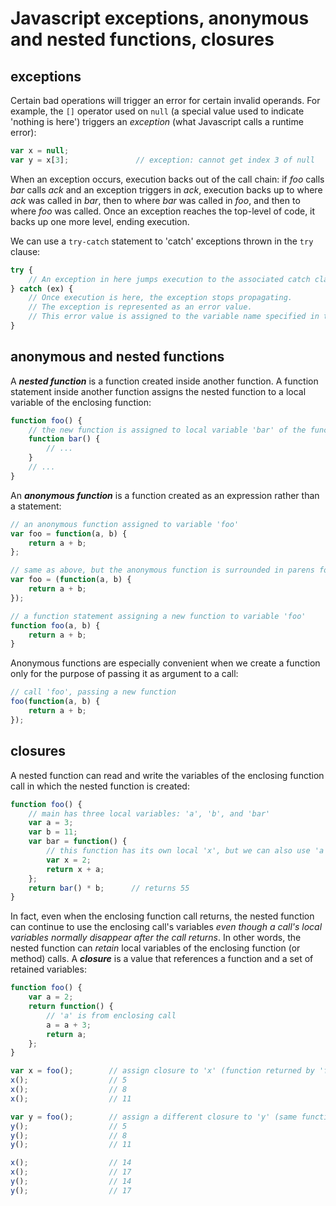 # Javascript exceptions, anonymous and nested functions, closures

## exceptions

Certain bad operations will trigger an error for certain invalid operands. For example, the `[]` operator used on `null` (a special value used to indicate 'nothing is here') triggers an *exception* (what Javascript calls a runtime error):

```javascript
var x = null;
var y = x[3];               // exception: cannot get index 3 of null
```

When an exception occurs, execution backs out of the call chain: if *foo* calls *bar* calls *ack* and an exception triggers in *ack*, execution backs up to where *ack* was called in *bar*, then to where *bar* was called in *foo*, and then to where *foo* was called. Once an exception reaches the top-level of code, it backs up one more level, ending execution.  

We can use a `try-catch` statement to 'catch' exceptions thrown in the `try` clause:

```javascript
try {
    // An exception in here jumps execution to the associated catch clause.
} catch (ex) {
    // Once execution is here, the exception stops propagating.
    // The exception is represented as an error value.
    // This error value is assigned to the variable name specified in the parens ('ex', in this case).
}
```

## anonymous and nested functions

A ***nested function*** is a function created inside another function. A function statement inside another function assigns the nested function to a local variable of the enclosing function:

```javascript
function foo() {
    // the new function is assigned to local variable 'bar' of the function 'foo'
    function bar() {
        // ...
    }
    // ...
}
```

An ***anonymous function*** is a function created as an expression rather than a statement:

```javascript
// an anonymous function assigned to variable 'foo'
var foo = function(a, b) {
    return a + b;
};

// same as above, but the anonymous function is surrounded in parens for clarity
var foo = (function(a, b) {
    return a + b; 
});

// a function statement assigning a new function to variable 'foo'
function foo(a, b) {
    return a + b;
}
```

Anonymous functions are especially convenient when we create a function only for the purpose of passing it as argument to a call:

```javascript
// call 'foo', passing a new function
foo(function(a, b) {
    return a + b;
});
```

## closures

A nested function can read and write the variables of the enclosing function call in which the nested function is created: 

```javascript
function foo() {
    // main has three local variables: 'a', 'b', and 'bar'
    var a = 3;
    var b = 11;
    var bar = function() {
        // this function has its own local 'x', but we can also use 'a', 'b', and 'bar' of the enclosing function call
        var x = 2;
        return x + a;
    };
    return bar() * b;      // returns 55
}
```

In fact, even when the enclosing function call returns, the nested function can continue to use the enclosing call's variables *even though a call's local variables normally disappear after the call returns*. In other words, the nested function can *retain* local variables of the enclosing function (or method) calls. A ***closure*** is a value that references a function and a set of retained variables:

```javascript
function foo() {
    var a = 2;
    return function() {
        // 'a' is from enclosing call
        a = a + 3;
        return a;
    };
}

var x = foo();        // assign closure to 'x' (function returned by 'foo' retains variable 'a')
x();                  // 5
x();                  // 8
x();                  // 11

var y = foo();        // assign a different closure to 'y' (same function but a different retained variable 'a')
y();                  // 5
y();                  // 8
y();                  // 11

x();                  // 14
x();                  // 17
y();                  // 14
y();                  // 17
```